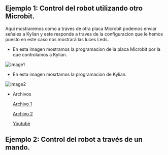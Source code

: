 ## Ejemplo 1: Control del robot utilizando otro Microbit.

Aqui mostraremos como a traves de otra placa Microbit podemos enviar señales a Kylian y este responde a traves de la configuracion que le hemos puesto en este caso nos mostrará las luces Leds.

- En esta imagen mostramos la programacion de la placa Microbit por la que controlamos a Kylian.

![image1](https://user-images.githubusercontent.com/114906861/211264575-d43b89cb-b169-41eb-a840-bdca718828c7.PNG)

- En esta imagen mosrtamos la programacion de Kylian.

![image2](https://user-images.githubusercontent.com/114906861/211264589-ffe2ea22-2c43-4806-ae37-17b1bf5c301c.PNG)

- Archivos 

    [Archivo 1](https://github.com/LarryWestbrook/Maqueen/blob/main/microbit-CONTROL2.hex)

    [Archivo 2](https://github.com/LarryWestbrook/Maqueen/blob/main/microbit-CONTROL-CON-OTRO-MICROBIT.hex)
    
    [Youtube](https://youtube.com/shorts/O6poZO4w5fs)

## Ejemplo 2: Control del robot a través de un mando. 



